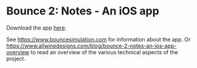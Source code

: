 # Bounce 2: Notes - An iOS app

Download the app [here](https://itunes.apple.com/us/app/bounce-2-notes/id573319418?ls=1&mt=8).

See https://www.bouncesimulation.com for information about the app. Or https://www.allwinedesigns.com/blog/bounce-2-notes-an-ios-app-overview
to read an overview of the various technical aspects of the project.
